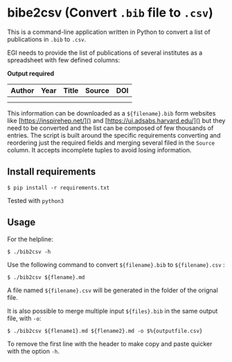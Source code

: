 # bibe2csv (Convert `.bib` file to `.csv`)

This is a command-line application written in Python to convert a list of publications in `.bib` to `.csv`.

EGI needs to provide the list of publications of several institutes as a spreadsheet with few defined columns:

__Output required__

|Author|Year|Title|Source|DOI|
|---|---|---|---|---|
|   |   |   |   |   |
|   |   |   |   |   |

This information can be downloaded as a `${filename}.bib` form websites like
[https://inspirehep.net/]()
and
[https://ui.adsabs.harvard.edu/]()
but they need to be converted and the list can be composed of few thousands of entries.
The script is built around the specific requirements converting and reordering just the
required fields and merging several filed in the `Source` column.
It accepts incomplete tuples to avoid losing information.

## Install requirements

```
$ pip install -r requirements.txt
```
Tested with `python3`

## Usage

For the helpline:

```
$ ./bib2csv -h
```

Use the following command to convert `${filename}.bib` to `${filename}.csv` :

```
$ ./bib2csv ${flename}.md
```

A file named `${filename}.csv` will be generated in the folder of the orignal file.


It is also possible to merge multiple input `${files}.bib` in the same output file,
with `-o`:

```
$ ./bib2csv ${flename1}.md ${flename2}.md -o $%{outputfile.csv}
```

To remove the first line with the header
to make copy and paste quicker with the option `-h`.
